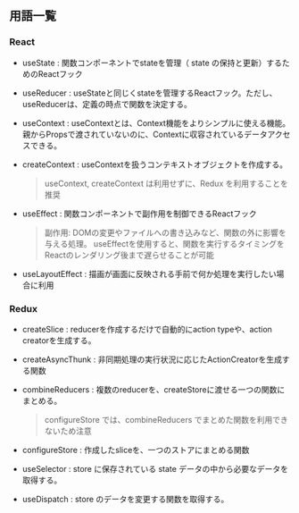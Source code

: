 ## 用語一覧

### React

- useState          : 関数コンポーネントでstateを管理（ state の保持と更新）するためのReactフック
- useReducer        : useStateと同じくstateを管理するReactフック。ただし、useReducerは、定義の時点で関数を決定する。
- useContext        : useContextとは、Context機能をよりシンプルに使える機能。親からPropsで渡されていないのに、Contextに収容されているデータアクセスできる。
- createContext     : useContextを扱うコンテキストオブジェクトを作成する。

    > useContext, createContext は利用せずに、Redux を利用することを推奨

- useEffect         : 関数コンポーネントで副作用を制御できるReactフック

    > 副作用: DOMの変更やファイルへの書き込みなど、関数の外に影響を与える処理。 useEffectを使用すると、関数を実行するタイミングをReactのレンダリング後まで遅らせることが可能

- useLayoutEffect   : 描画が画面に反映される手前で何か処理を実行したい場合に利用

### Redux

- createSlice       : reducerを作成するだけで自動的にaction typeや、action creatorを生成する。
- createAsyncThunk  : 非同期処理の実行状況に応じたActionCreatorを生成する関数
- combineReducers   : 複数のreducerを、createStoreに渡せる一つの関数にまとめる。

    > configureStore では、combineReducers でまとめた関数を利用できないため注意

- configureStore    : 作成したsliceを、一つのストアにまとめる関数
- useSelector       : store に保存されている state データの中から必要なデータを取得する。
- useDispatch       : store のデータを変更する関数を取得する。